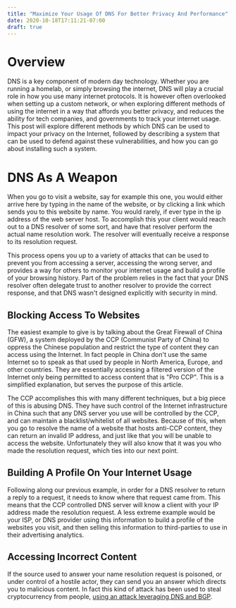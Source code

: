 ```yaml
---
title: "Maximize Your Usage Of DNS For Better Privacy And Performance"
date: 2020-10-18T17:11:21-07:00
draft: true
---
```


# Overview

DNS is a key component of modern day technology. Whether you are running a homelab, or simply browsing the internet, DNS will play a crucial role in how you use many internet protocols. It is however often overlooked when setting up a custom network, or when exploring different methods of using the internet in a way that affords you better privacy, and reduces the ability for tech companies, and governments to track your internet usage. This post will explore different methods by which DNS can be used to impact your privacy on the Internet, followed by describing a system that can be used to defend against these vulnerabilities, and how you can go about installing such a system.

# DNS As A Weapon

When you go to visit a website, say for example this one, you would either arrive here by typing in the name of the website, or by clicking a link which sends you to this website by name. You would rarely, if ever type in the ip address of the web server host. To accomplish this your client would reach out to a DNS resolver of some sort, and have that resolver perform the actual name resolution work. The resolver will eventually receive a response to its resolution request.

This process opens you up to a variety of attacks that can be used to prevent you from accessing a server, accessing the wrong server, and provides a way for others to monitor your internet usage and build a profile of your browsing history. Part of the problem relies in the fact that your DNS resolver often delegate trust to another resolver to provide the correct response, and that DNS wasn't designed explicitly with security in mind.

## Blocking Access To Websites

The easiest example to give is by talking about the Great Firewall of China (GFW), a system deployed by the CCP (Communist Party of China) to oppress the Chinese population and restrict the type of content they can access using the Internet. In fact people in China don't use the same Internet so to speak as that used by people in North America, Europe, and other countries. They are essentially accessing a filtered version of the Internet only being permitted to access content that is "Pro CCP". This is a simplified explanation, but serves the purpose of this article.

The CCP accomplishes this with many different techniques, but a big piece of this is abusing DNS. They have such control of the Internet infrastructure in China such that any DNS server you use will be controlled by the CCP, and can maintain a blacklist/whitelist of all websites. Because of this, when you go to resolve the name of a website that hosts anti-CCP content, they can return an invalid IP address, and just like that you will be unable to access the website. Unfortunately they will also know that it was you who made the resolution request, which ties into our next point.

## Building A Profile On Your Internet Usage

Following along our previous example, in order for a DNS resolver to return a reply to a request, it needs to know where that request came from. This means that the CCP controlled DNS server will know a client with your IP address made the resolution request. A less extreme example would be your ISP, or DNS provider using this information to build a profile of the websites you visit, and then selling this information to third-parties to use in their advertising analytics.

## Accessing Incorrect Content

If the source used to answer your name resolution request is poisoned, or under control of a hostile actor, they can send you an answer which directs you to malicious content. In fact this kind of attack has been used to steal cryptocurrency from people, [using an attack leveraging DNS and BGP](https://www.theverge.com/2018/4/24/17275982/myetherwallet-hack-bgp-dns-hijacking-stolen-ethereum).